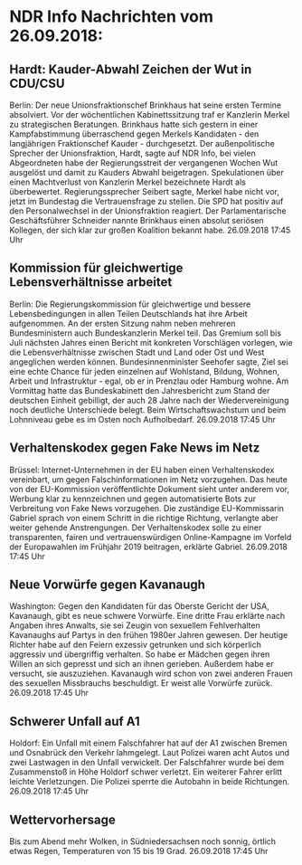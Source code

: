 # NDR Info Nachrichten vom 26.09.2018:


## Hardt: Kauder-Abwahl Zeichen der Wut in CDU/CSU
Berlin: Der neue Unionsfraktionschef Brinkhaus hat seine ersten Termine absolviert. Vor der wöchentlichen Kabinettssitzung traf er Kanzlerin Merkel zu strategischen Beratungen. Brinkhaus hatte sich gestern in einer Kampfabstimmung überraschend gegen Merkels Kandidaten - den langjährigen Fraktionschef Kauder - durchgesetzt. Der außenpolitische Sprecher der Unionsfraktion, Hardt, sagte auf NDR Info, bei vielen Abgeordneten habe der Regierungsstreit der vergangenen Wochen Wut ausgelöst und damit zu Kauders Abwahl beigetragen. Spekulationen über einen Machtverlust von Kanzlerin Merkel bezeichnete Hardt als überbewertet. Regierungssprecher Seibert sagte, Merkel habe nicht vor, jetzt im Bundestag die Vertrauensfrage zu stellen. Die SPD hat positiv auf den Personalwechsel in der Unionsfraktion reagiert. Der Parlamentarische Geschäftsführer Schneider nannte Brinkhaus einen absolut seriösen Kollegen, der sich klar zur großen Koalition bekannt habe. 26.09.2018 17:45 Uhr 

## Kommission für gleichwertige Lebensverhältnisse arbeitet
Berlin: Die Regierungskommission für gleichwertige und bessere Lebensbedingungen in allen Teilen Deutschlands hat ihre Arbeit aufgenommen. An der ersten Sitzung nahm neben mehreren Bundesministern auch Bundeskanzlerin Merkel teil. Das Gremium soll bis Juli nächsten Jahres einen Bericht mit konkreten Vorschlägen vorlegen, wie die Lebensverhältnisse zwischen Stadt und Land oder Ost und West angeglichen werden können. Bundesinnenminister Seehofer sagte, Ziel sei eine echte Chance für jeden einzelnen auf Wohlstand, Bildung, Wohnen, Arbeit und Infrastruktur - egal, ob er in Prenzlau oder Hamburg wohne. Am Vormittag hatte das Bundeskabinett den Jahresbericht zum Stand der deutschen Einheit gebilligt, der auch 28 Jahre nach der Wiedervereinigung noch deutliche Unterschiede belegt. Beim Wirtschaftswachstum und beim Lohnniveau gebe es im Osten noch Aufholbedarf. 26.09.2018 17:45 Uhr 

## Verhaltenskodex gegen Fake News im Netz
Brüssel:			Internet-Unternehmen in der EU haben einen Verhaltenskodex vereinbart, um gegen Falschinformationen im Netz vorzugehen. Das heute von der EU-Kommission veröffentlichte Dokument sieht unter anderem vor, Werbung klar zu kennzeichnen und gegen automatisierte Bots zur Verbreitung von Fake News vorzugehen. Die zuständige EU-Kommissarin Gabriel sprach von einem Schritt in die richtige Richtung, verlangte aber weiter gehende Anstrengungen. Der Verhaltenskodex solle zu einer transparenten, fairen und vertrauenswürdigen Online-Kampagne im Vorfeld der Europawahlen im Frühjahr 2019 beitragen, erklärte Gabriel. 26.09.2018 17:45 Uhr 

## Neue Vorwürfe gegen Kavanaugh
Washington: Gegen den Kandidaten für das Oberste Gericht der USA, Kavanaugh, gibt es neue schwere Vorwürfe. Eine dritte Frau erklärte nach Angaben ihres Anwalts, sie sei Zeugin von sexuellem Fehlverhalten Kavanaughs auf Partys in den frühen 1980er Jahren gewesen. Der heutige Richter habe auf den Feiern exzessiv getrunken und sich körperlich aggressiv und übergriffig verhalten. So habe er Mädchen gegen ihren Willen an sich gepresst und sich an ihnen gerieben. Außerdem habe er versucht, sie auszuziehen. Kavanaugh wird schon von zwei anderen Frauen des sexuellen Missbrauchs beschuldigt. Er weist alle Vorwürfe zurück. 26.09.2018 17:45 Uhr 

## Schwerer Unfall auf A1
Holdorf: Ein Unfall mit einem Falschfahrer hat auf der A1 zwischen Bremen und Osnabrück den Verkehr lahmgelegt. Laut Polizei waren acht Autos und zwei Lastwagen in den Unfall verwickelt. Der Falschfahrer wurde bei dem Zusammenstoß in Höhe Holdorf schwer verletzt. Ein weiterer Fahrer erlitt leichte Verletzungen. Die Polizei sperrte die Autobahn in beide Richtungen. 26.09.2018 17:45 Uhr 

## Wettervorhersage
Bis zum Abend mehr Wolken, in Südniedersachsen noch sonnig, örtlich etwas Regen, Temperaturen von 15 bis 19 Grad. 26.09.2018 17:45 Uhr 
